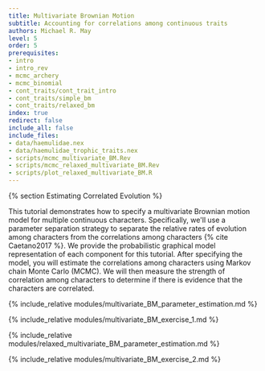 ```yaml
---
title: Multivariate Brownian Motion
subtitle: Accounting for correlations among continuous traits
authors: Michael R. May
level: 5
order: 5
prerequisites:
- intro
- intro_rev
- mcmc_archery
- mcmc_binomial
- cont_traits/cont_trait_intro
- cont_traits/simple_bm
- cont_traits/relaxed_bm
index: true
redirect: false
include_all: false
include_files:
- data/haemulidae.nex
- data/haemulidae_trophic_traits.nex
- scripts/mcmc_multivariate_BM.Rev
- scripts/mcmc_relaxed_multivariate_BM.Rev
- scripts/plot_relaxed_multivariate_BM.R
---
```


{% section Estimating Correlated Evolution %}

This tutorial demonstrates how to specify a multivariate Brownian motion model for multiple continuous characters. Specifically, we'll use a parameter separation strategy to separate the relative rates of evolution among characters from the correlations among characters {% cite Caetano2017 %}. We provide the probabilistic graphical model representation of each component for this tutorial. After specifying the model, you will estimate the correlations among characters using Markov chain Monte Carlo (MCMC). We will then measure the strength of correlation among characters to determine if there is evidence that the characters are correlated.

{% include_relative modules/multivariate_BM_parameter_estimation.md %}

{% include_relative modules/multivariate_BM_exercise_1.md %}

{% include_relative modules/relaxed_multivariate_BM_parameter_estimation.md %}

{% include_relative modules/multivariate_BM_exercise_2.md %}
